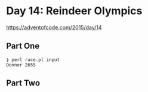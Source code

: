 # Day 14: Reindeer Olympics

https://adventofcode.com/2015/day/14

## Part One

```
❯ perl race.pl input
Donner 2655
```

## Part Two
